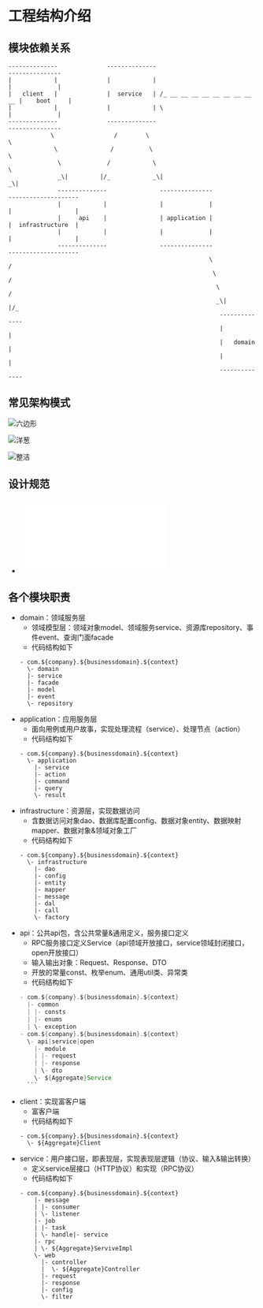 # 工程结构介绍

## 模块依赖关系

    --------------              --------------                               ---------------
    |            |              |            |                               |             |
    |   client   |              |  service   | /_ __ __ __ __ __ __ __ __ __ |    boot     | 
    |            |              |            | \                             |             |                                                    
    --------------              --------------                               ---------------                                                    
                \                 /        \                                        \               
                 \               /          \                                        \              
                  \             /            \                                        \             
                  _\|         |/_            _\|                                      _\|           
                  --------------               ---------------               --------------------   
                  |            |               |             |               |                  |   
                  |     api    |               | application |               |  infrastructure  |   
                  |            |               |             |               |                  |   
                  --------------               ---------------               --------------------   
                                                             \                  /                   
                                                              \                /                    
                                                               \              /                     
                                                               _\|          |/_                     
                                                                --------------                      
                                                                |            |                      
                                                                |   domain   | 
                                                                |            |
                                                                --------------

## 常见架构模式
![六边形](六边形架构.png)

![洋葱](洋葱架构.png)

![整洁](整洁架构.png)

## 设计规范
- ![API设计参考规范](api.md)
## 各个模块职责

- domain：领域服务层
    - 领域模型层：领域对象model、领域服务service、资源库repository、事件event、查询门面facade
    - 代码结构如下
    ```
    - com.${company}.${businessdomain}.${context}
      \- domain
      |- service
      |- facade
      |- model
      |- event
      \- repository
    ```
- application：应用服务层
    - 面向用例或用户故事，实现处理流程（service）、处理节点（action）
    - 代码结构如下
    ```
    - com.${company}.${businessdomain}.${context}
      \- application
        |- service
        |- action
        |- command
        |- query
        \- result
    ```
- infrastructure：资源层，实现数据访问
    - 含数据访问对象dao、数据库配置config、数据对象entity、数据映射mapper、数据对象&领域对象工厂
    - 代码结构如下
    ```
    - com.${company}.${businessdomain}.${context}
      \- infrastructure
        |- dao
        |- config
        |- entity
        |- mapper
        |- message
        |- dal
        |- call
        \- factory
   ```
- api：公共api包，含公共常量&通用定义，服务接口定义
    - RPC服务接口定义Service（api领域开放接口，service领域封闭接口，open开放接口）
    - 输入输出对象：Request、Response、DTO
    - 开放的常量const、枚举enum、通用util类、异常类
    - 代码结构如下
    ```java
    - com.${company}.${businessdomain}.${context}
      |- common
      | |- consts
      | |- enums
      | \- exception
    - com.${company}.${businessdomain}.${context}
      \- api|service|open
        |- module
        | |- request
        | |- response
        | \- dto
        \- ${Aggregate}Service
      ```
- client：实现富客户端
    - 富客户端
    - 代码结构如下
    ```
    - com.${company}.${businessdomain}.${context}
      \- ${Aggregate}Client
    ```
- service：用户接口层，即表现层，实现表现层逻辑（协议、输入&输出转换）
    - 定义service层接口（HTTP协议）和实现（RPC协议）
    - 代码结构如下
    ```
    - com.${company}.${businessdomain}.${context}
        |- message
        | |- consumer  
        | \- listener
        |- job
        | |- task
        | \- handle|- service
        |- rpc
        | \- ${Aggregate}ServiveImpl
        \- web
          |- controller
          |  \- ${Aggregate}Controller
          |- request
          |- response
          |- config
          \- filter    
    ```